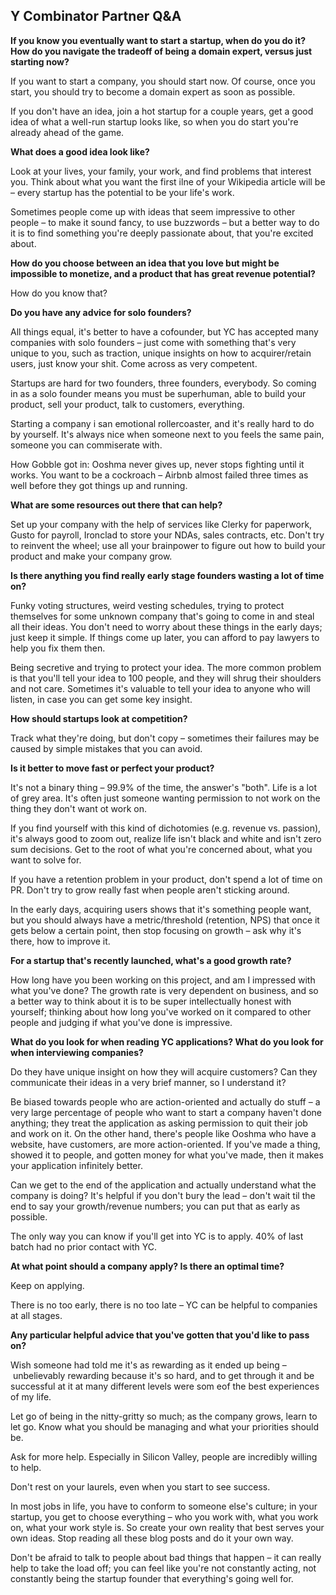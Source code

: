 ## Y Combinator Partner Q&A

**If you know you eventually want to start a startup, when do you do it? How do you navigate the tradeoff of being a domain expert, versus just starting now?**

If you want to start a company, you should start now. Of course, once you start, you should try to become a domain expert as soon as possible.

If you don't have an idea, join a hot startup for a couple years, get a good idea of what a well-run startup looks like, so when you do start you're already ahead of the game.

**What does a good idea look like?**

Look at your lives, your family, your work, and find problems that interest you. Think about what you want the first ilne of your Wikipedia article will be – every startup has the potential to be your life's work.

Sometimes people come up with ideas that seem impressive to other people – to make it sound fancy, to use buzzwords – but a better way to do it is to find something you're deeply passionate about, that you're excited about.

**How do you choose between an idea that you love but might be impossible to monetize, and a product that has great revenue potential?**

How do you know that?

**Do you have any advice for solo founders?**

All things equal, it's better to have a cofounder, but YC has accepted many companies with solo founders – just come with something that's very unique to you, such as traction, unique insights on how to acquirer/retain users, just know your shit. Come across as very competent.

Startups are hard for two founders, three founders, everybody. So coming in as a solo founder means you must be superhuman, able to build your product, sell your product, talk to customers, everything.

Starting a company i san emotional rollercoaster, and it's really hard to do by yourself. It's always nice when someone next to you feels the same pain, someone you can commiserate with.

How Gobble got in: Ooshma never gives up, never stops fighting until it works. You want to be a cockroach – Airbnb almost failed three times as well before they got things up and running.

**What are some resources out there that can help?**

Set up your company with the help of services like Clerky for paperwork, Gusto for payroll, Ironclad to store your NDAs, sales contracts, etc. Don't try to reinvent the wheel; use all your brainpower to figure out how to build your product and make your company grow.

**Is there anything you find really early stage founders wasting a lot of time on?**

Funky voting structures, weird vesting schedules, trying to protect themselves for some unknown company that's going to come in and steal all their ideas. You don't need to worry about these things in the early days; just keep it simple. If things come up later, you can afford to pay lawyers to help you fix them then.

Being secretive and trying to protect your idea. The more common problem is that you'll tell your idea to 100 people, and they will shrug their shoulders and not care. Sometimes it's valuable to tell your idea to anyone who will listen, in case you can get some key insight.

**How should startups look at competition?**

Track what they're doing, but don't copy – sometimes their failures may be caused by simple mistakes that you can avoid.

**Is it better to move fast or perfect your product?**

It's not a binary thing – 99.9% of the time, the answer's "both". Life is a lot of grey area. It's often just someone wanting permission to not work on the thing they don't want ot work on.

If you find yourself with this kind of dichotomies (e.g. revenue vs. passion), it's always good to zoom out, realize life isn't black and white and isn't zero sum decisions. Get to the root of what you're concerned about, what you want to solve for.

If you have a retention problem in your product, don't spend a lot of time on PR. Don't try to grow really fast when people aren't sticking around.

In the early days, acquiring users shows that it's something people want, but you should always have a metric/threshold (retention, NPS) that once it gets below a certain point, then stop focusing on growth – ask why it's there, how to improve it.

**For a startup that's recently launched, what's a good growth rate?**

How long have you been working on this project, and am I impressed with what you've done? The growth rate is very dependent on business, and so a better way to think about it is to be super intellectually honest with yourself; thinking about how long you've worked on it compared to other people and judging if what you've done is impressive.

**What do you look for when reading YC applications? What do you look for when interviewing companies?**

Do they have unique insight on how they will acquire customers? Can they communicate their ideas in a very brief manner, so I understand it?

Be biased towards people who are action-oriented and actually do stuff – a very large percentage of people who want to start a company haven't done anything; they treat the application as asking permission to quit their job and work on it. On the other hand, there's people like Ooshma who have a website, have customers, are more action-oriented. If you've made a thing, showed it to people, and gotten money for what you've made, then it makes your application infinitely better.

Can we get to the end of the application and actually understand what the company is doing? It's helpful if you don't bury the lead – don't wait til the end to say your growth/revenue numbers; you can put that as early as possible.

The only way you can know if you'll get into YC is to apply. 40% of last batch had no prior contact with YC.

**At what point should a company apply? Is there an optimal time?**

Keep on applying.

There is no too early, there is no too late – YC can be helpful to companies at all stages.

**Any particular helpful advice that you've gotten that you'd like to pass on?**

Wish someone had told me it's as rewarding as it ended up being – unbelievably rewarding because it's so hard, and to get through it and be successful at it at many different levels were som eof the best experiences of my life.

Let go of being in the nitty-gritty so much; as the company grows, learn to let go. Know what you should be managing and what your priorities should be.

Ask for more help. Especially in Silicon Valley, people are incredibly willing to help.

Don't rest on your laurels, even when you start to see success.

In most jobs in life, you have to conform to someone else's culture; in your startup, you get to choose everything – who you work with, what you work on, what your work style is. So create your own reality that best serves your own ideas. Stop reading all these blog posts and do it your own way.

Don't be afraid to talk to people about bad things that happen – it can really help to take the load off; you can feel like you're not constantly acting, not constantly being the startup founder that everything's going well for.
